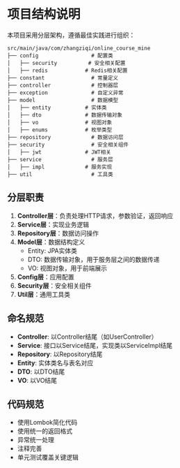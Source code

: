 # 项目结构说明

本项目采用分层架构，遵循最佳实践进行组织：

```
src/main/java/com/zhangziqi/online_course_mine
├── config                 # 配置类
│   ├── security          # 安全相关配置
│   ├── redis            # Redis相关配置
├── constant               # 常量定义
├── controller             # 控制器层
├── exception              # 自定义异常
├── model                  # 数据模型
│   ├── entity           # 实体类
│   ├── dto              # 数据传输对象
│   ├── vo               # 视图对象
│   ├── enums            # 枚举类型
├── repository             # 数据访问层
├── security               # 安全相关组件
│   ├── jwt              # JWT相关
├── service                # 服务层
│   ├── impl             # 服务实现
├── util                   # 工具类
```

## 分层职责

1. **Controller层**：负责处理HTTP请求，参数验证，返回响应
2. **Service层**：实现业务逻辑
3. **Repository层**：数据访问操作
4. **Model层**：数据结构定义
   - Entity: JPA实体类
   - DTO: 数据传输对象，用于服务层之间的数据传递
   - VO: 视图对象，用于前端展示
5. **Config层**：应用配置
6. **Security层**：安全相关组件
7. **Util层**：通用工具类

## 命名规范

- **Controller**: 以Controller结尾（如UserController）
- **Service**: 接口以Service结尾，实现类以ServiceImpl结尾
- **Repository**: 以Repository结尾
- **Entity**: 实体类名与表名对应
- **DTO**: 以DTO结尾
- **VO**: 以VO结尾

## 代码规范

- 使用Lombok简化代码
- 使用统一的返回格式
- 异常统一处理
- 注释完善
- 单元测试覆盖关键逻辑 